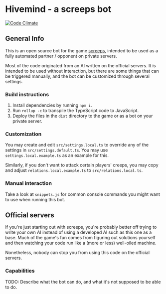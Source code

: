 # Hivemind - a screeps bot

[![Code Climate](https://codeclimate.com/github/Mirroar/hivemind/badges/gpa.svg)](https://codeclimate.com/github/Mirroar/hivemind)

## General Info

This is an open source bot for the game [screeps](https://screeps.com), intended to be used as a fully automated partner / opponent on private servers.

Most of the code originated from an AI written on the official servers. It is intended to be used without interaction, but there are some things that can be triggered manually, and the bot can be customized through several settings.

### Build instructions

1. Install dependencies by running `npm i`.
2. Run `rollup -c` to transpile the TypeScript code to JavaScript.
3. Deploy the files in the `dist` directory to the game or as a bot on your private server.

### Customization

You may create and edit `src/settings.local.ts` to override any of the settings in `src/settings.default.ts`. You may use `settings.local.example.ts` as an example for this.

Similarly, if you don't want to attack certain players' creeps, you may copy and adjust `relations.local.example.ts` to `src/relations.local.ts`.

### Manual interaction

Take a look at `snippets.js` for common console commands you might want to use when running this bot.

## Official servers

If you're just starting out with screeps, you're probably better off trying to write your own AI instead of using a developed AI such as this one as a base. Much of the game's fun comes from figuring out solutions yourself and then watching your code run like a (more or less) well-oiled machine.

Nonetheless, nobody can stop you from using this code on the official servers.

### Capabilities

TODO: Describe what the bot can do, and what it's not supposed to be able to do.

